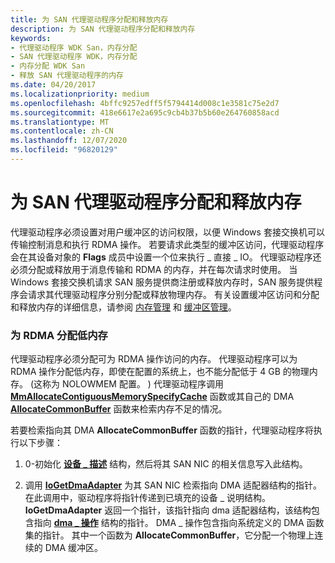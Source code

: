 ```yaml
---
title: 为 SAN 代理驱动程序分配和释放内存
description: 为 SAN 代理驱动程序分配和释放内存
keywords:
- 代理驱动程序 WDK San，内存分配
- SAN 代理驱动程序 WDK，内存分配
- 内存分配 WDK San
- 释放 SAN 代理驱动程序的内存
ms.date: 04/20/2017
ms.localizationpriority: medium
ms.openlocfilehash: 4bffc9257edff5f5794414d008c1e3581c75e2d7
ms.sourcegitcommit: 418e6617e2a695c9cb4b37b5b60e264760858acd
ms.translationtype: MT
ms.contentlocale: zh-CN
ms.lasthandoff: 12/07/2020
ms.locfileid: "96820129"
---
```

# <a name="allocating-and-releasing-memory-for-a-san-proxy-driver"></a>为 SAN 代理驱动程序分配和释放内存





代理驱动程序必须设置对用户缓冲区的访问权限，以便 Windows 套接交换机可以传输控制消息和执行 RDMA 操作。 若要请求此类型的缓冲区访问，代理驱动程序会在其设备对象的 **Flags** 成员中设置一个位来执行 \_ 直接 \_ IO。 代理驱动程序还必须分配或释放用于消息传输和 RDMA 的内存，并在每次请求时使用。 当 Windows 套接交换机请求 SAN 服务提供商注册或释放内存时，SAN 服务提供程序会请求其代理驱动程序分别分配或释放物理内存。 有关设置缓冲区访问和分配和释放内存的详细信息，请参阅 [内存管理](../kernel/managing-memory-for-drivers.md) 和 [缓冲区管理](/windows-hardware/drivers/ddi/index)。

### <a name="allocating-low-memory-for-rdma"></a>为 RDMA 分配低内存

代理驱动程序必须分配可为 RDMA 操作访问的内存。 代理驱动程序可以为 RDMA 操作分配低内存，即使在配置的系统上，也不能分配低于 4 GB 的物理内存。  (这称为 NOLOWMEM 配置。 ) 代理驱动程序调用 [**MmAllocateContiguousMemorySpecifyCache**](/windows-hardware/drivers/ddi/wdm/nf-wdm-mmallocatecontiguousmemoryspecifycache) 函数或其自己的 DMA [**AllocateCommonBuffer**](/windows-hardware/drivers/ddi/wdm/nc-wdm-pallocate_common_buffer) 函数来检索内存不足的情况。

若要检索指向其 DMA **AllocateCommonBuffer** 函数的指针，代理驱动程序将执行以下步骤：

1.  0-初始化 [**设备 \_ 描述**](/windows-hardware/drivers/ddi/wdm/ns-wdm-_device_description) 结构，然后将其 SAN NIC 的相关信息写入此结构。

2.  调用 [**IoGetDmaAdapter**](/windows-hardware/drivers/ddi/wdm/nf-wdm-iogetdmaadapter) 为其 SAN NIC 检索指向 DMA 适配器结构的指针。 在此调用中，驱动程序将指针传递到已填充的设备 \_ 说明结构。 **IoGetDmaAdapter** 返回一个指针，该指针指向 dma 适配器结构，该结构包含指向 [**dma \_ 操作**](/windows-hardware/drivers/ddi/wdm/ns-wdm-_dma_operations) 结构的指针。 DMA \_ 操作包含指向系统定义的 DMA 函数集的指针。 其中一个函数为 **AllocateCommonBuffer**，它分配一个物理上连续的 DMA 缓冲区。

 

